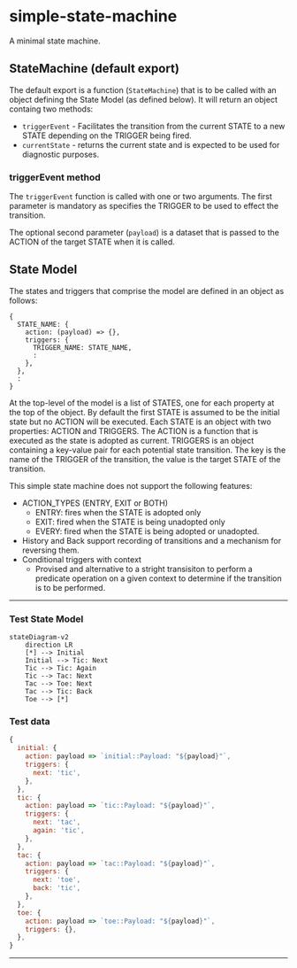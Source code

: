 # simple-state-machine

A minimal state machine.

## StateMachine (default export)

The default export is a function (`StateMachine`) that is to be called with an object defining the State Model (as defined below). It will return an object containg two methods:

- `triggerEvent` - Facilitates the transition from the current STATE to a new STATE depending on the TRIGGER being fired.
- `currentState` - returns the current state and is expected to be used for diagnostic purposes.

### triggerEvent method

The `triggerEvent` function is called with one or two arguments. The first parameter is mandatory as specifies the TRIGGER to be used to effect the transition.

The optional second parameter (`payload`) is a dataset that is passed to the ACTION of the target STATE when it is called.

## State Model

The states and triggers that comprise the model are defined in an object as follows:

```JS
{
  STATE_NAME: {
    action: (payload) => {},
    triggers: {
      TRIGGER_NAME: STATE_NAME,
      :
    },
  },
  :
}
```

At the top-level of the model is a list of STATES, one for each property at the top of the object. By default the first STATE is assumed to be the initial state but no ACTION will be executed. Each STATE is an object with two properties: ACTION and TRIGGERS. The ACTION is a function that is executed as the state is adopted as current. TRIGGERS is an object containing a key-value pair for each potential state transition. The key is the name of the TRIGGER of the transition, the value is the target STATE of the transition.

This simple state machine does not support the following features:

- ACTION_TYPES (ENTRY, EXIT or BOTH)
  - ENTRY: fires when the STATE is adopted only
  - EXIT: fired when the STATE is being unadopted only
  - EVERY: fired when the STATE is being adopted or unadopted.
- History and Back support recording of transitions and a mechanism for reversing them.
- Conditional triggers with context
  - Provised and alternative to a stright transisiton to perform a predicate operation on a given context to determine if the transition is to be performed.

---

### Test State Model

```mermaid
stateDiagram-v2
    direction LR
    [*] --> Initial
    Initial --> Tic: Next
    Tic --> Tic: Again
    Tic --> Tac: Next
    Tac --> Toe: Next
    Tac --> Tic: Back
    Toe --> [*]
```

### Test data

```js
{
  initial: {
    action: payload => `initial::Payload: "${payload}"`,
    triggers: {
      next: 'tic',
    },
  },
  tic: {
    action: payload => `tic::Payload: "${payload}"`,
    triggers: {
      next: 'tac',
      again: 'tic',
    },
  },
  tac: {
    action: payload => `tac::Payload: "${payload}"`,
    triggers: {
      next: 'toe',
      back: 'tic',
    },
  },
  toe: {
    action: payload => `toe::Payload: "${payload}"`,
    triggers: {},
  },
}
```

---
